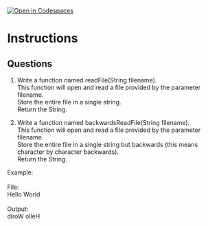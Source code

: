 [![Open in Codespaces](https://classroom.github.com/assets/launch-codespace-2972f46106e565e64193e422d61a12cf1da4916b45550586e14ef0a7c637dd04.svg)](https://classroom.github.com/open-in-codespaces?assignment_repo_id=18713844)
# Instructions  

  ## Questions
 1. Write a function named readFile(String filename).</br>
This function will open and read a file provided by the parameter filename.</br>
Store the entire file in a single string.</br>
Return the String.</br>


2. Write a function named backwardsReadFile(String filename).</br>
This function will open and read a file provided by the parameter filename.</br>
Store the entire file in a single string but backwards (this means character by character backwards).</br>
Return the String.</br>

Example:</br>
</br>
File:</br>
Hello World</br>
</br>
Output:</br>
dlroW olleH</br>
